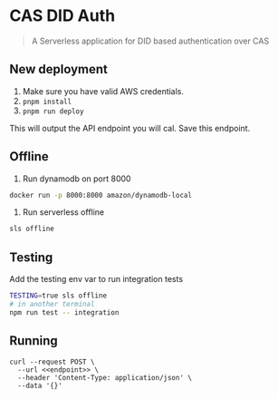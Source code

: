 # CAS DID Auth

> A Serverless application for DID based authentication over CAS

## New deployment

1. Make sure you have valid AWS credentials.
2. `pnpm install`
3. `pnpm run deploy`

This will output the API endpoint you will cal. Save this endpoint.

## Offline

1. Run dynamodb on port 8000
```sh
docker run -p 8000:8000 amazon/dynamodb-local
```
1. Run serverless offline
```sh
sls offline
```

## Testing

Add the testing env var to run integration tests
```sh
TESTING=true sls offline
# in another terminal
npm run test -- integration
```


## Running

```shell
curl --request POST \
  --url <<endpoint>> \
  --header 'Content-Type: application/json' \
  --data '{}'
```
